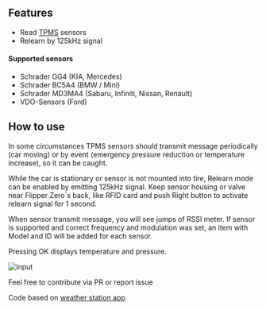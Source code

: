 ## Features
- Read [TPMS](https://en.wikipedia.org/wiki/Tire-pressure_monitoring_system) sensors
- Relearn by 125kHz signal

####  Supported sensors
* Schrader GG4 (KIA, Mercedes)
* Schrader BC5A4 (BMW / Mini)
* Schrader MD3MA4 (Sabaru, Infiniti, Nissan, Renault)
* VDO-Sensors (Ford)

## How to use
In some circumstances TPMS sensors should transmit message periodically (car moving) or by event (emergency pressure reduction or temperature increase), so it can be caught.

While the car is stationary or sensor is not mounted into tire, Relearn mode can be enabled by emitting 125kHz signal. Keep sensor housing or valve near Flipper Zero`s back, like RFID card and push Right button to activate relearn signal for 1 second.

When sensor transmit message, you will see jumps of RSSI meter.
If sensor is supported and correct frequency and modulation was set, an item with Model and ID will be added for each sensor.

Pressing OK displays temperature and pressure.

![input](tpms.gif)

Feel free to contribute via PR or report issue

Code based on [weather station app](https://github.com/flipperdevices/flipperzero-good-faps/tree/dev/weather_station)
